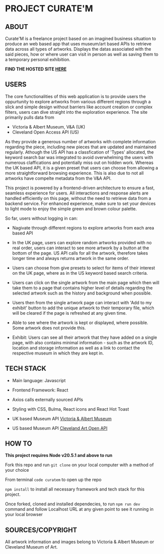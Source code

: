 # PROJECT CURATE'M

## ABOUT 
Curate'M is a freelance project based on an imagined business situation to produce an web based app that uses museum/art based APIs to retrieve data across all types of artworks. Displays the datas associated with the said pieces, how or where user can visit in person as well as saving them to a temporary personal exhibition. 

**FIND THE HOSTED SITE [HERE](https://curatem.netlify.app/)**

## USERS

The core functionalities of this web application is to provide users the oppurtunity to explore artworks from various different regions through a slick and simple design without barriers like account creation or complex filters, users can dive straight into the exploration experience. The site primarily pulls data from 
- Victoria & Albert Museum, V&A (UK)
- Cleveland Open Access API (US) 

As they provide a generous number of artworks with complete information regarding the piece, including new pieces that are updated and maintained regularly. Athough the US API has a classfication of 'Types' allocated, the keyword search bar was integrated to avoid overwhelming the users with numerous claffications and potentially miss out on hidden work. Whereas the UK based API, it is a given preset that users can choose from allowing a more straightforward browsing experience. This is also due to not all artworks have compelte metadata from the V&A API. 

This project is powered by a frontend-driven architecture to ensure a fast, seamless experience for users. All interactions and response alerts are handled efficiently on this page, without the need to retrieve data from a backend service. For enhanced experience, make sure to set your devices to light mode to enjoy the simple green and brown colour palette. 

So far, users without logging in can: 

- Nagivate through different regions to explore artworks from each area based API 

- In the UK page, users can explore random artworks provided with no real order, users can interact to see more artwork by a button at the bottom of the page. US API calls for all the artwork, therefore takes longer time and always returns artwork in the same order.

- Users can choose from give presets to select for items of their interest on the UK page, where as in the US keyword based search criteria.

- Users can click on the single artwork from the main page which then will take them to a page that contains higher level of details regarding the selected artwork such as the history and background when possible.

- Users then from the single artwork page can interact with 'Add to my exhibit' button to add the unique artwork to their temporary file, which will be cleared if the page is refreshed at any given time.

- Able to see where the artwork is kept or displayed, where possible. Some artwork does not provide this.

- Exhibit: Users can see all their artwork that they have added on a single page, with also contains minimal information - such as the artwork ID, location and storage information as well as a link to contact the respective museum in which they are kept in.


## TECH STACK 

- Main language: Javascript 

- Frontend Framework: React

- Axios calls externally sourced APIs

- Styling with CSS, Bulma, React icons and React Hot Toast

- UK based Museum API [Victoria & Albert Museum](https://developers.vam.ac.uk/guide/v2/welcome.html) 

- US based Museum API [Cleveland Art Open API](https://openaccess-api.clevelandart.org)



## HOW TO 
**This project requires Node v20.5.1 and above to run**

Fork this repo and run ```git clone``` on your local computer with a method of your choice

From terminal ```code curatem``` to open up the repo

```npm install``` to install all necessary framework and tech stack for this project.



Once forked, cloned and installed dependecies, to run ```npm run dev``` command and follow Localhost URL at any given point to see it running in your local browser 
 

## SOURCES/COPYRIGHT
All artwork information and images belong to Victoria & Albert Museum or Cleveland Museum of Art.



